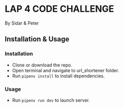 # LAP 4 CODE CHALLENGE

By Sidar & Peter

## Installation & Usage

### Installation

- Clone or download the repo.
- Open terminal and navigate to url_shortener folder.
- Run `pipenv install` to install dependencies.

### Usage

- Run `pipenv run dev` to launch server.

